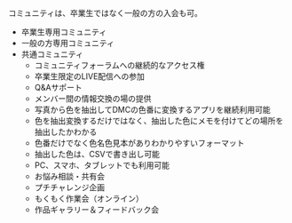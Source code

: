 コミュニティは、卒業生ではなく一般の方の入会も可。
- 卒業生専用コミュニティ
- 一般の方専用コミュニティ
- 共通コミュニティ
    - コミュニティフォーラムへの継続的なアクセス権
    - 卒業生限定のLIVE配信への参加
    - Q&Aサポート
    - メンバー間の情報交換の場の提供
    - 写真から色を抽出してDMCの色番に変換するアプリを継続利用可能
    - 色を抽出変換するだけではなく、抽出した色にメモを付けてどの場所を抽出したかわかる
    - 色番だけでなく色名色見本がありわかりやすいフォーマット
    - 抽出した色は、CSVで書き出し可能
    - PC、スマホ、タブレットでも利用可能
    - お悩み相談・共有会
    - プチチャレンジ企画
    - もくもく作業会（オンライン）
    - 作品ギャラリー＆フィードバック会 
